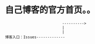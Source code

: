 # 自己博客的官方首页。。
```
                          ---------->
                          |
                          |
博客入口：Issues-------------
```
